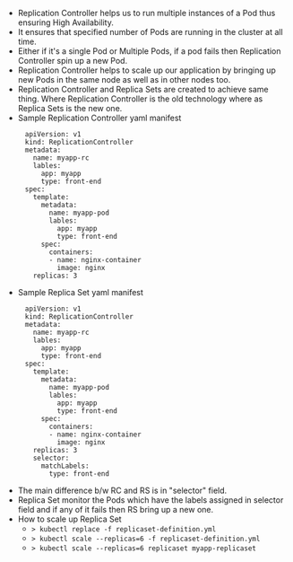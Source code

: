 - Replication Controller helps us to run multiple instances of a Pod thus ensuring High Availability. 
- It ensures that specified number of Pods are running in the cluster at all time.
- Either if it's a single Pod or Multiple Pods, if a pod fails then Replication Controller spin up a new Pod.
- Replication Controller helps to scale up our application by bringing up new Pods in the same node as well as in other nodes too. 
- Replication Controller and Replica Sets are created to achieve same thing. Where Replication Controller is the old technology where as Replica Sets is the new one.
- Sample Replication Controller yaml manifest
```
	 apiVersion: v1
	 kind: ReplicationController
	 metadata:
	   name: myapp-rc
	   lables:
	     app: myapp
		 type: front-end
	 spec:
	   template:
	     metadata:
		   name: myapp-pod
		   lables:
		     app: myapp
			 type: front-end
		 spec:
		   containers:
		   - name: nginx-container
			 image: nginx
	   replicas: 3
```
- Sample Replica Set yaml manifest

```
	 apiVersion: v1
	 kind: ReplicationController
	 metadata:
	   name: myapp-rc
	   lables:
	     app: myapp
		 type: front-end
	 spec:
	   template:
	     metadata:
		   name: myapp-pod
		   lables:
		     app: myapp
			 type: front-end
		 spec:
		   containers:
		   - name: nginx-container
			 image: nginx
	   replicas: 3
	   selector:
	     matchLabels:
	       type: front-end				 
```
- The main difference b/w RC and RS is in "selector" field. 
- Replica Set monitor the Pods which have the labels assigned in selector field and if any of it fails then RS bring up a new one. 
- How to scale up Replica Set
	- `> kubectl replace -f replicaset-definition.yml`
	- `> kubectl scale --replicas=6 -f replicaset-definition.yml`
	- `> kubectl scale --replicas=6 replicaset myapp-replicaset`
